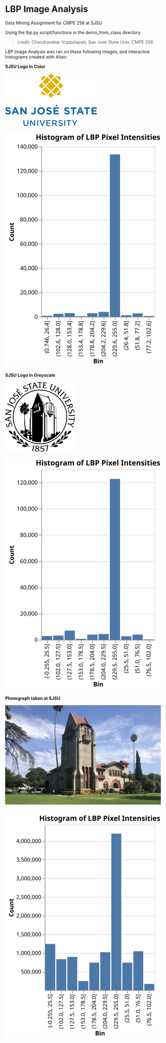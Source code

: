 # LBP Image Analysis
Data Mining Assignment for CMPE 256 at SJSU

Using the lbp.py script/functions in the demo_from_class directory

 > credit: Chandrasekar Vuppalapati, San Jose State Univ. CMPE 256

LBP Image Analysis was ran on these following images, and interactive histograms created with Altair:

**SJSU Logo in Color**

![alt text](./images/SJSU_logo_Color.png)

![alt text](./images/color_lbp_hist.svg)

**SJSU Logo in Greyscale**

![alt text](./images/SJSU_logo_GreyScale.png)

![alt text](./images/grey_lbp_hist.svg)

**Photograph taken at SJSU**

![alt text](./images/SJSU_Photograph.png)

![alt text](./images/photo_lbp_hist.svg)


